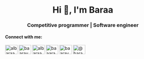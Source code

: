 
<h1 align="center">Hi 👋, I'm Baraa</h1>
<h3 align="center">Competitive programmer | Software engineer</h3>



<h4 align="left">Connect with me:</h4>
<p align="left">
<a href="https://linkedin.com/in/albaraaahmed808" target="blank"><img align="center" src="https://raw.githubusercontent.com/rahuldkjain/github-profile-readme-generator/master/src/images/icons/Social/linked-in-alt.svg" alt="albaraaahmed808" height="30" width="40" /></a>
<a href="https://www.codechef.com/users/baarayy" target="blank"><img align="center" src="https://cdn.jsdelivr.net/npm/simple-icons@3.1.0/icons/codechef.svg" alt="baarayy" height="30" width="40" /></a>
<a href="https://www.hackerrank.com/albaraa_ah26" target="blank"><img align="center" src="https://raw.githubusercontent.com/rahuldkjain/github-profile-readme-generator/master/src/images/icons/Social/hackerrank.svg" alt="albaraa_ah26" height="30" width="40" /></a>
<a href="https://codeforces.com/profile/baaaraa" target="blank"><img align="center" src="https://raw.githubusercontent.com/rahuldkjain/github-profile-readme-generator/master/src/images/icons/Social/codeforces.svg" alt="baaaraa" height="30" width="40" /></a>
<a href="https://www.leetcode.com/baarayy" target="blank"><img align="center" src="https://raw.githubusercontent.com/rahuldkjain/github-profile-readme-generator/master/src/images/icons/Social/leet-code.svg" alt="baarayy" height="30" width="40" /></a>
<a href="https://www.hackerearth.com/@baraaahmed728" target="blank"><img align="center" src="https://raw.githubusercontent.com/rahuldkjain/github-profile-readme-generator/master/src/images/icons/Social/hackerearth.svg" alt="@baraaahmed728" height="30" width="40" /></a>
</p>



